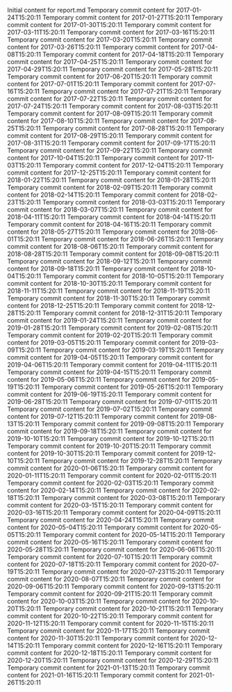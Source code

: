 Initial content for report.md
Temporary commit content for 2017-01-24T15:20:11
Temporary commit content for 2017-01-27T15:20:11
Temporary commit content for 2017-01-30T15:20:11
Temporary commit content for 2017-03-11T15:20:11
Temporary commit content for 2017-03-16T15:20:11
Temporary commit content for 2017-03-20T15:20:11
Temporary commit content for 2017-03-26T15:20:11
Temporary commit content for 2017-04-08T15:20:11
Temporary commit content for 2017-04-18T15:20:11
Temporary commit content for 2017-04-25T15:20:11
Temporary commit content for 2017-04-29T15:20:11
Temporary commit content for 2017-05-28T15:20:11
Temporary commit content for 2017-06-20T15:20:11
Temporary commit content for 2017-07-01T15:20:11
Temporary commit content for 2017-07-16T15:20:11
Temporary commit content for 2017-07-21T15:20:11
Temporary commit content for 2017-07-22T15:20:11
Temporary commit content for 2017-07-24T15:20:11
Temporary commit content for 2017-08-03T15:20:11
Temporary commit content for 2017-08-09T15:20:11
Temporary commit content for 2017-08-10T15:20:11
Temporary commit content for 2017-08-25T15:20:11
Temporary commit content for 2017-08-28T15:20:11
Temporary commit content for 2017-08-29T15:20:11
Temporary commit content for 2017-08-31T15:20:11
Temporary commit content for 2017-09-17T15:20:11
Temporary commit content for 2017-09-22T15:20:11
Temporary commit content for 2017-10-04T15:20:11
Temporary commit content for 2017-11-03T15:20:11
Temporary commit content for 2017-12-04T15:20:11
Temporary commit content for 2017-12-25T15:20:11
Temporary commit content for 2018-01-22T15:20:11
Temporary commit content for 2018-01-28T15:20:11
Temporary commit content for 2018-02-09T15:20:11
Temporary commit content for 2018-02-14T15:20:11
Temporary commit content for 2018-02-23T15:20:11
Temporary commit content for 2018-03-03T15:20:11
Temporary commit content for 2018-03-07T15:20:11
Temporary commit content for 2018-04-11T15:20:11
Temporary commit content for 2018-04-14T15:20:11
Temporary commit content for 2018-04-16T15:20:11
Temporary commit content for 2018-05-27T15:20:11
Temporary commit content for 2018-06-01T15:20:11
Temporary commit content for 2018-06-26T15:20:11
Temporary commit content for 2018-08-06T15:20:11
Temporary commit content for 2018-08-28T15:20:11
Temporary commit content for 2018-09-08T15:20:11
Temporary commit content for 2018-09-12T15:20:11
Temporary commit content for 2018-09-18T15:20:11
Temporary commit content for 2018-10-04T15:20:11
Temporary commit content for 2018-10-05T15:20:11
Temporary commit content for 2018-10-30T15:20:11
Temporary commit content for 2018-11-11T15:20:11
Temporary commit content for 2018-11-19T15:20:11
Temporary commit content for 2018-11-30T15:20:11
Temporary commit content for 2018-12-25T15:20:11
Temporary commit content for 2018-12-28T15:20:11
Temporary commit content for 2018-12-31T15:20:11
Temporary commit content for 2019-01-24T15:20:11
Temporary commit content for 2019-01-28T15:20:11
Temporary commit content for 2019-02-08T15:20:11
Temporary commit content for 2019-02-20T15:20:11
Temporary commit content for 2019-03-05T15:20:11
Temporary commit content for 2019-03-09T15:20:11
Temporary commit content for 2019-03-19T15:20:11
Temporary commit content for 2019-04-05T15:20:11
Temporary commit content for 2019-04-06T15:20:11
Temporary commit content for 2019-04-11T15:20:11
Temporary commit content for 2019-04-15T15:20:11
Temporary commit content for 2019-05-06T15:20:11
Temporary commit content for 2019-05-19T15:20:11
Temporary commit content for 2019-05-26T15:20:11
Temporary commit content for 2019-06-19T15:20:11
Temporary commit content for 2019-06-28T15:20:11
Temporary commit content for 2019-07-01T15:20:11
Temporary commit content for 2019-07-02T15:20:11
Temporary commit content for 2019-07-12T15:20:11
Temporary commit content for 2019-08-13T15:20:11
Temporary commit content for 2019-09-08T15:20:11
Temporary commit content for 2019-09-18T15:20:11
Temporary commit content for 2019-10-10T15:20:11
Temporary commit content for 2019-10-12T15:20:11
Temporary commit content for 2019-10-20T15:20:11
Temporary commit content for 2019-10-30T15:20:11
Temporary commit content for 2019-12-10T15:20:11
Temporary commit content for 2019-12-28T15:20:11
Temporary commit content for 2020-01-06T15:20:11
Temporary commit content for 2020-01-11T15:20:11
Temporary commit content for 2020-02-01T15:20:11
Temporary commit content for 2020-02-03T15:20:11
Temporary commit content for 2020-02-14T15:20:11
Temporary commit content for 2020-02-18T15:20:11
Temporary commit content for 2020-03-08T15:20:11
Temporary commit content for 2020-03-15T15:20:11
Temporary commit content for 2020-03-16T15:20:11
Temporary commit content for 2020-04-09T15:20:11
Temporary commit content for 2020-04-24T15:20:11
Temporary commit content for 2020-05-04T15:20:11
Temporary commit content for 2020-05-05T15:20:11
Temporary commit content for 2020-05-14T15:20:11
Temporary commit content for 2020-05-16T15:20:11
Temporary commit content for 2020-05-28T15:20:11
Temporary commit content for 2020-06-06T15:20:11
Temporary commit content for 2020-07-10T15:20:11
Temporary commit content for 2020-07-18T15:20:11
Temporary commit content for 2020-07-19T15:20:11
Temporary commit content for 2020-07-23T15:20:11
Temporary commit content for 2020-08-07T15:20:11
Temporary commit content for 2020-09-06T15:20:11
Temporary commit content for 2020-09-13T15:20:11
Temporary commit content for 2020-09-21T15:20:11
Temporary commit content for 2020-10-03T15:20:11
Temporary commit content for 2020-10-20T15:20:11
Temporary commit content for 2020-10-21T15:20:11
Temporary commit content for 2020-10-22T15:20:11
Temporary commit content for 2020-11-12T15:20:11
Temporary commit content for 2020-11-15T15:20:11
Temporary commit content for 2020-11-17T15:20:11
Temporary commit content for 2020-11-30T15:20:11
Temporary commit content for 2020-12-14T15:20:11
Temporary commit content for 2020-12-16T15:20:11
Temporary commit content for 2020-12-18T15:20:11
Temporary commit content for 2020-12-20T15:20:11
Temporary commit content for 2020-12-29T15:20:11
Temporary commit content for 2021-01-13T15:20:11
Temporary commit content for 2021-01-16T15:20:11
Temporary commit content for 2021-01-26T15:20:11

